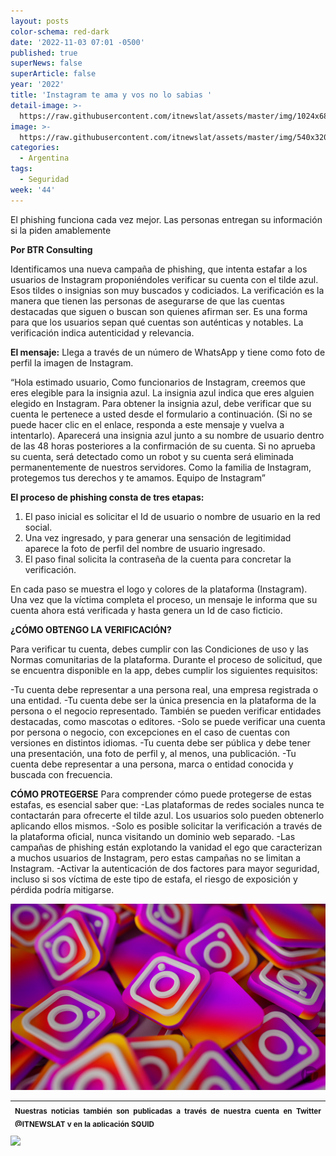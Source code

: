 ```yaml
---
layout: posts
color-schema: red-dark
date: '2022-11-03 07:01 -0500'
published: true
superNews: false
superArticle: false
year: '2022'
title: 'Instagram te ama y vos no lo sabias '
detail-image: >-
  https://raw.githubusercontent.com/itnewslat/assets/master/img/1024x680/instagrams-g.jpg
image: >-
  https://raw.githubusercontent.com/itnewslat/assets/master/img/540x320/instagrams-p.jpg
categories:
  - Argentina
tags:
  - Seguridad
week: '44'
---
```

El phishing funciona cada vez mejor. Las personas entregan su información si la piden amablemente
 
**Por BTR Consulting**
 
Identificamos una nueva campaña de phishing, que intenta estafar a los usuarios de Instagram proponiéndoles verificar su cuenta con el tilde azul. Esos tildes o insignias son muy buscados y codiciados. La verificación es la manera que tienen las personas de asegurarse de que las cuentas destacadas que siguen o buscan son quienes afirman ser. Es una forma para que los usuarios sepan qué cuentas son auténticas y notables.  La verificación indica autenticidad y relevancia.
 
**El mensaje:**
Llega a través de un número de WhatsApp y tiene como foto de perfil la imagen de Instagram.

“Hola estimado usuario,
Como funcionarios de Instagram, creemos que eres elegible para la insignia azul. La insignia azul indica que eres alguien elegido en Instagram.
Para obtener la insignia azul, debe verificar que su cuenta le pertenece a usted desde el formulario a continuación.
(Si no se puede hacer clic en el enlace, responda a este mensaje y vuelva a intentarlo).
Aparecerá una insignia azul junto a su nombre de usuario dentro de las 48 horas posteriores a la confirmación de su cuenta.
Si no aprueba su cuenta, será detectado como un robot y su cuenta será eliminada permanentemente de nuestros servidores.
Como la familia de Instagram, protegemos tus derechos y te amamos.
Equipo de Instagram”
 
**El proceso de phishing consta de tres etapas:**

1. El paso inicial es solicitar el Id de usuario o nombre de usuario en la red social.
2. Una vez ingresado, y para generar una sensación de legitimidad aparece la foto de perfil del nombre de usuario ingresado.
3. El paso final solicita la contraseña de la cuenta para concretar la verificación.
 
En cada paso se muestra el logo y colores de la plataforma (Instagram).
Una vez que la víctima completa el proceso, un mensaje le informa que su cuenta ahora está verificada y hasta genera un Id de caso ficticio.
 
**¿CÓMO OBTENGO LA VERIFICACIÓN?**

Para verificar tu cuenta, debes cumplir con las Condiciones de uso y las Normas comunitarias de la plataforma. Durante el proceso de solicitud, que se encuentra disponible en la app, debes cumplir los siguientes requisitos:

-Tu cuenta debe representar a una persona real, una empresa registrada o una entidad.
-Tu cuenta debe ser la única presencia en la plataforma de la persona o el negocio representado. También se pueden verificar entidades destacadas, como mascotas o editores.
-Solo se puede verificar una cuenta por persona o negocio, con excepciones en el caso de cuentas con versiones en distintos idiomas.
-Tu cuenta debe ser pública y debe tener una presentación, una foto de perfil y, al menos, una publicación.
-Tu cuenta debe representar a una persona, marca o entidad conocida y buscada con frecuencia.
 
**CÓMO PROTEGERSE**
Para comprender cómo puede protegerse de estas estafas, es esencial saber que:
-Las plataformas de redes sociales nunca te contactarán para ofrecerte el tilde azul. Los usuarios solo pueden obtenerlo aplicando ellos mismos.
-Solo es posible solicitar la verificación a través de la plataforma oficial, nunca visitando un dominio web separado.
-Las campañas de phishing están explotando la vanidad el ego que caracterizan a muchos usuarios de Instagram, pero estas campañas no se limitan a Instagram.
-Activar la autenticación de dos factores para mayor seguridad, incluso si sos víctima de este tipo de estafa, el riesgo de exposición y pérdida podría mitigarse.

![](https://raw.githubusercontent.com/itnewslat/assets/master/img/540x320/instagrams-p.jpg)

<table style="height: 42px;" width="569">
<tbody>
<tr>
<td style="text-align: justify;"><sub><strong>Nuestras noticias también son publicadas a través de nuestra cuenta en Twitter <a href="https://twitter.com/itnewslat?lang=es">@ITNEWSLAT</a> y en la aplicación <a href="https://squidapp.co/en/">SQUID</a></strong></sub></td>
</tr>
</tbody>
</table>

<img src="https://tracker.metricool.com/c3po.jpg?hash=56f88a41e39ab42c063cc51676587a04"/>